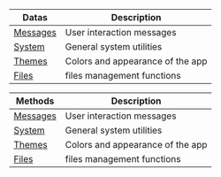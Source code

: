 | Datas  | Description |
| ------------- | ------------- |
| [Messages](Messages_functions)  | User interaction messages |
| [System](System_functions)  | General system utilities  |
| [Themes](Themes_functions)  | Colors and appearance of the app  |
| [Files](Files_functions)  | files management functions  |

| Methods  | Description |
| ------------- | ------------- |
| [Messages](Messages_functions)  | User interaction messages |
| [System](System_functions)  | General system utilities  |
| [Themes](Themes_functions)  | Colors and appearance of the app  |
| [Files](Files_functions)  | files management functions  |